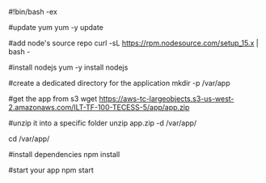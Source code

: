 #!bin/bash -ex

#update yum
yum -y update

#add node's source repo
curl -sL https://rpm.nodesource.com/setup_15.x | bash -

#install nodejs
yum -y install nodejs

#create a dedicated directory for the application
mkdir -p /var/app

#get the app from s3
wget https://aws-tc-largeobjects.s3-us-west-2.amazonaws.com/ILT-TF-100-TECESS-5/app/app.zip

#unzip it into a specific folder
unzip app.zip -d /var/app/

cd /var/app/

#install dependencies
npm install

#start your app
npm start